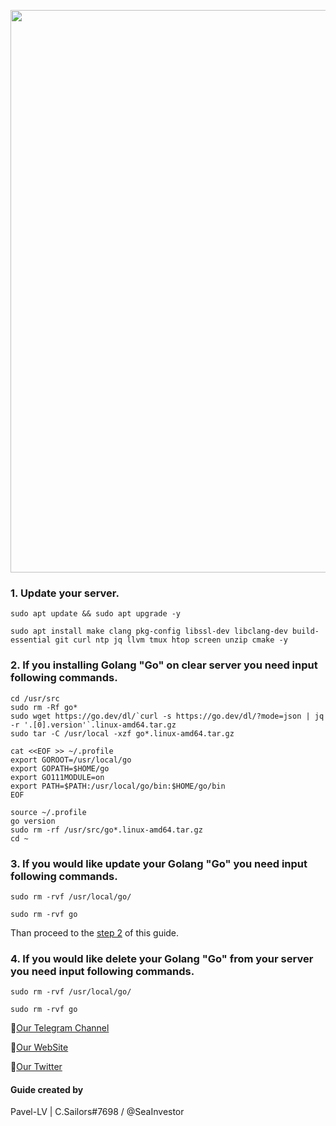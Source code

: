 <p align="center">
 <img src="https://miro.medium.com/max/1400/1*CdjOgfolLt_GNJYBzI-1QQ.jpeg"width="900"/></a>
</p>

### 1. Update your server.
```
sudo apt update && sudo apt upgrade -y
```
```
sudo apt install make clang pkg-config libssl-dev libclang-dev build-essential git curl ntp jq llvm tmux htop screen unzip cmake -y
```
### 2. If you installing Golang "Go" on clear server you need input following commands.
```
cd /usr/src
sudo rm -Rf go*
sudo wget https://go.dev/dl/`curl -s https://go.dev/dl/?mode=json | jq -r '.[0].version'`.linux-amd64.tar.gz
sudo tar -C /usr/local -xzf go*.linux-amd64.tar.gz
```
```
cat <<EOF >> ~/.profile
export GOROOT=/usr/local/go
export GOPATH=$HOME/go
export GO111MODULE=on
export PATH=$PATH:/usr/local/go/bin:$HOME/go/bin
EOF
```
```
source ~/.profile
go version
sudo rm -rf /usr/src/go*.linux-amd64.tar.gz
cd ~
```

### 3. If you would like update your Golang "Go" you need input following commands.
```
sudo rm -rvf /usr/local/go/
```
```
sudo rm -rvf go
```
Than proceed to the [step 2](https://github.com/CryptoSailors/Tools/tree/main/Install%20Golang%20%22Go%22#2-if-you-installing-golang-go-on-clear-server-you-need-input-following-commands) of this guide.
### 4. If you would like delete your Golang "Go" from your server you need input following commands.
```
sudo rm -rvf /usr/local/go/
```
```
sudo rm -rvf go
```
🔰[Our Telegram Channel](https://t.me/CryptoSailorsAnn)

🔰[Our WebSite](cryptosailors.tech)

🔰[Our Twitter](https://twitter.com/Crypto_Sailors)

#### Guide created by 
Pavel-LV | C.Sailors#7698 / @SeaInvestor
